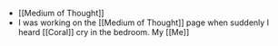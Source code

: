 - [[Medium of Thought]]
- I was working on the [[Medium of Thought]] page when suddenly I heard [[Coral]] cry in the bedroom. My 
   [[Me]]